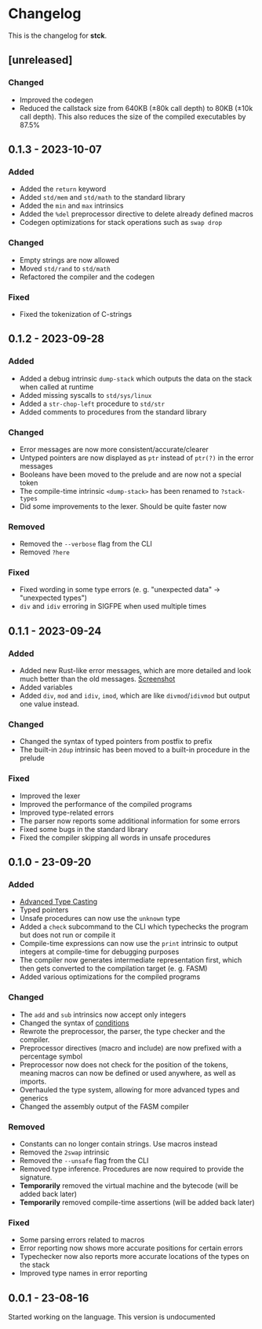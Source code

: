 # Changelog

This is the changelog for **stck**.

## [unreleased]

### Changed

- Improved the codegen
- Reduced the callstack size from 640KB (±80k call depth) to 80KB (±10k call depth). This also reduces the size of the compiled executables by 87.5%

## 0.1.3 - 2023-10-07

### Added

- Added the `return` keyword
- Added `std/mem` and `std/math` to the standard library
- Added the `min` and `max` intrinsics
- Added the `%del` preprocessor directive to delete already defined macros
- Codegen optimizations for stack operations such as `swap drop`

### Changed

- Empty strings are now allowed
- Moved `std/rand` to `std/math`
- Refactored the compiler and the codegen

### Fixed

- Fixed the tokenization of C-strings

## 0.1.2 - 2023-09-28

### Added

- Added a debug intrinsic `dump-stack` which outputs the data on the stack when called at runtime
- Added missing syscalls to `std/sys/linux`
- Added a `str-chop-left` procedure to `std/str`
- Added comments to procedures from the standard library

### Changed

- Error messages are now more consistent/accurate/clearer
- Untyped pointers are now displayed as `ptr` instead of `ptr(?)` in the error messages
- Booleans have been moved to the prelude and are now not a special token
- The compile-time intrinsic `<dump-stack>` has been renamed to `?stack-types`
- Did some improvements to the lexer. Should be quite faster now

### Removed

- Removed the `--verbose` flag from the CLI
- Removed `?here`

### Fixed

- Fixed wording in some type errors (e. g. "unexpected data" -> "unexpected types")
- `div` and `idiv` erroring in SIGFPE when used multiple times

## 0.1.1 - 2023-09-24

### Added

- Added new Rust-like error messages, which are more detailed and look much better than the old messages. [Screenshot](https://cdn.discordapp.com/attachments/994971483040395374/1154350814521999411/image.png)
- Added variables
- Added `div`, `mod` and `idiv`, `imod`, which are like `divmod`/`idivmod` but output one value instead.

### Changed

- Changed the syntax of typed pointers from postfix to prefix
- The built-in `2dup` intrinsic has been moved to a built-in procedure in the prelude

### Fixed

- Improved the lexer
- Improved the performance of the compiled programs
- Improved type-related errors
- The parser now reports some additional information for some errors
- Fixed some bugs in the standard library
- Fixed the compiler skipping all words in unsafe procedures

## 0.1.0 - 23-09-20

### Added

- [Advanced Type Casting](doc/REFERENCE.md#advanced-type-casting)
- Typed pointers
- Unsafe procedures can now use the `unknown` type
- Added a `check` subcommand to the CLI which typechecks the program but does not run or compile it
- Compile-time expressions can now use the `print` intrinsic to output integers at compile-time for debugging purposes
- The compiler now generates intermediate representation first, which then gets converted to the compilation target (e. g. FASM)
- Added various optimizations for the compiled programs

### Changed

- The `add` and `sub` intrinsics now accept only integers
- Changed the syntax of [conditions](doc/REFERENCE.md#conditions)
- Rewrote the preprocessor, the parser, the type checker and the compiler.
- Preprocessor directives (macro and include) are now prefixed with a percentage symbol
- Preprocessor now does not check for the position of the tokens, meaning macros can now be defined or used anywhere, as well as imports.
- Overhauled the type system, allowing for more advanced types and generics
- Changed the assembly output of the FASM compiler

### Removed

- Constants can no longer contain strings. Use macros instead
- Removed the `2swap` intrinsic
- Removed the `--unsafe` flag from the CLI
- Removed type inference. Procedures are now required to provide the signature.
- **Temporarily** removed the virtual machine and the bytecode (will be added back later)
- **Temporarily** removed compile-time assertions (will be added back later)

### Fixed

- Some parsing errors related to macros
- Error reporting now shows more accurate positions for certain errors
- Typechecker now also reports more accurate locations of the types on the stack
- Improved type names in error reporting

## 0.0.1 - 23-08-16

Started working on the language. This version is undocumented